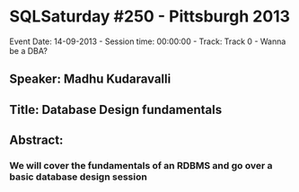 # SQLSaturday #250 - Pittsburgh 2013
Event Date: 14-09-2013 - Session time: 00:00:00 - Track: Track 0 - Wanna be a DBA?
## Speaker: Madhu Kudaravalli
## Title: Database Design fundamentals
## Abstract:
### We will cover the fundamentals of an RDBMS and go over a basic database design session
